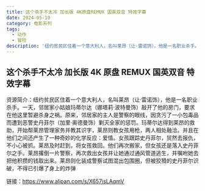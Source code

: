 ```yaml
---
title: 这个杀手不太冷 加长版 4K原盘REMUX 国英双音 特效字幕
date: 2024-05-10
category: 电影系列
tags:
  - 动作
  - 冒险
description: '纽约贫民区住着一个意大利人，名叫莱昂（让·雷诺饰），他是一名职业杀手。一天，邻居家小姑娘玛蒂尔达（娜塔莉·波特曼饰）敲开了他的房门，要求在他这里暂避杀身之祸。原来，邻居家的主人是警察的眼线，因贪污了一小包毒品而遭到恶警史丹菲尔（加里·奥德曼饰）剿灭全家的惩罚。玛蒂尔达得到莱昂的救助，开始帮莱昂管理家务并教其识字，莱昂则教女孩用枪，两人相处融洽。并且在他们之间还产生了一种奇妙的化学反应：爱情。女孩跟踪史丹菲尔，贸然去报仇，不小心被抓。莱昂及时赶到，将女孩救回。他们再次搬家，但女孩还是落入史丹菲尔之手。莱昂撂倒一片警察，再次救出女孩并让她通过通风管道逃生，并嘱咐她去把他积攒的钱取出来。莱昂则化装成警察试图混出包围圈，但被狡猾的史丹菲尔识破，不得已引爆了身上的炸弹'
---
```


## 这个杀手不太冷 加长版 4K 原盘 REMUX 国英双音 特效字幕

资源简介：纽约贫民区住着一个意大利人，名叫莱昂（让·雷诺饰），他是一名职业杀手。一天，邻居家小姑娘玛蒂尔达（娜塔莉·波特曼饰）敲开了他的房门，要求在他这里暂避杀身之祸。原来，邻居家的主人是警察的眼线，因贪污了一小包毒品而遭到恶警史丹菲尔（加里·奥德曼饰）剿灭全家的惩罚。玛蒂尔达得到莱昂的救助，开始帮莱昂管理家务并教其识字，莱昂则教女孩用枪，两人相处融洽。并且在他们之间还产生了一种奇妙的化学反应：爱情。女孩跟踪史丹菲尔，贸然去报仇，不小心被抓。莱昂及时赶到，将女孩救回。他们再次搬家，但女孩还是落入史丹菲尔之手。莱昂撂倒一片警察，再次救出女孩并让她通过通风管道逃生，并嘱咐她去把他积攒的钱取出来。莱昂则化装成警察试图混出包围圈，但被狡猾的史丹菲尔识破，不得已引爆了身上的炸弹

链接：https://www.alipan.com/s/X657isLAqmV
